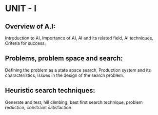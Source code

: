 # UNIT - I 
## Overview of A.I: 
Introduction to AI, Importance of AI, AI and its related field, AI techniques, Criteria for success. 

## Problems, problem space and search:
Defining the problem as a state space search, Production system and its characteristics, Issues in the design of the search problem. 

## Heuristic search techniques:
Generate and test, hill climbing, best first search technique, problem reduction, constraint satisfaction